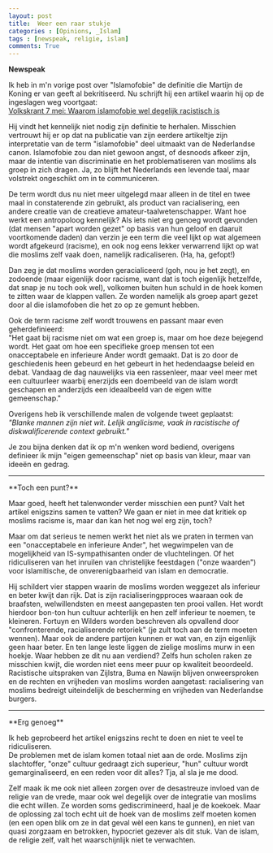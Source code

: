 ```yaml
---
layout: post
title:  Weer een raar stukje
categories : [Opinions, _Islam]
tags : [newspeak, religie, islam]
comments: True
---
```


**Newspeak** 

Ik heb in m'n vorige post over "Islamofobie" de definitie die Martijn de Koning er van geeft al bekritiseerd. Nu schrijft hij een artikel waarin hij op de ingeslagen weg voortgaat: <br>[Volkskrant 7 mei: Waarom islamofobie wel degelijk racistisch is](http://www.volkskrant.nl/binnenland/waarom-islamofobie-wel-degelijk-racistisch-is~a4295756/?utm_source=twitter&utm_medium=social&utm_campaign=shared%20content&utm_content=paid&hash=c011db793d6ab81a8783a4ad7b7894f926a062ac) 

Hij vindt het kennelijk niet nodig zijn definitie te herhalen. Misschien vertrouwt hij er op dat na publicatie van zijn eerdere artikeltje zijn interpretatie van de term "islamofobie" deel uitmaakt van de Nederlandse canon. Islamofobie zou dan niet gewoon angst, of desnoods afkeer zijn, maar de intentie van discriminatie en het problematiseren van moslims als groep in zich dragen. Ja, zo blijft het Nederlands een levende taal, maar volstrekt ongeschikt om in te communiceren.

De term wordt dus nu niet meer uitgelegd maar alleen in de titel en twee maal in constaterende zin gebruikt, als product van racialisering, een andere creatie van de creatieve amateur-taalwetenschapper. Want hoe werkt een antropoloog kennelijk? Als iets niet erg genoeg wordt gevonden (dat mensen "apart worden gezet" op basis van hun geloof en daaruit voortkomende daden) dan verzin je een term die  veel lijkt op wat algemeen wordt afgekeurd (racisme), en ook nog eens lekker verwarrend lijkt op wat die moslims zelf vaak doen, namelijk radicaliseren. (Ha, ha, gefopt!)

Dan zeg je dat moslims worden geracialiceerd (goh, nou je het zegt), en zodoende (maar eigenlijk door racisme, want dat is toch eigenlijk hetzelfde, dat snap je nu toch ook wel), volkomen buiten hun schuld in de 
hoek komen te zitten waar de klappen vallen. Ze worden namelijk als groep apart gezet door al die islamofoben die het zo op ze gemunt hebben. 

Ook de term racisme zelf wordt trouwens en passant maar even geherdefinieerd:<br>
"Het gaat bij racisme niet om wat een groep is, maar om hoe deze bejegend wordt. Het gaat om hoe een specifieke groep mensen tot een onacceptabele en inferieure Ander wordt gemaakt. Dat is zo door de geschiedenis heen gebeurd en het gebeurt in het hedendaagse beleid en debat. Vandaag de dag nauwelijks via een rassenleer, maar veel meer met een cultuurleer waarbij enerzijds een doembeeld van de islam wordt geschapen en anderzijds een ideaalbeeld van de eigen witte gemeenschap." 

Overigens heb ik verschillende malen de volgende tweet geplaatst:<br><i>
"Blanke mannen zijn niet wit. Lelijk anglicisme, vaak in racistische of diskwalificerende context gebruikt."</i>

Je zou bijna denken dat ik op m'n wenken word bediend, overigens definieer ik mijn "eigen gemeenschap" niet op basis van kleur, maar van idee&euml;n en gedrag.
<hr>
**Toch een punt?** 

Maar goed, heeft het talenwonder verder misschien een punt? Valt het artikel enigszins samen te vatten? We gaan er niet in mee dat kritiek op moslims racisme is, maar dan kan het nog wel erg zijn, toch?

Maar om dat serieus te nemen werkt het niet als we praten in termen van een "onacceptabele en inferieure Ander", het wegwimpelen van de mogelijkheid van IS-sympathisanten onder de vluchtelingen. Of het ridiculiseren van het inruilen van christelijke feestdagen ("onze waarden") voor islamitische, de onverenigbaarheid van islam en democratie.

Hij schildert vier stappen waarin de moslims worden weggezet als inferieur en beter kwijt dan rijk. Dat is zijn racialiseringpproces waaraan ook de braafsten, welwillendsten en meest aangepasten ten prooi vallen. Het wordt hierdoor bon-ton hun cultuur achterlijk en hen zelf inferieur te noemen, te kleineren. Fortuyn en Wilders worden beschreven als opvallend door "confronterende, racialiserende retoriek" (je zult toch aan de term moeten wennen). Maar ook de andere partijen kunnen er wat van, en zijn eigenlijk geen haar beter. En ten lange leste liggen de zielige moslims murw in een hoekje. Waar hebben ze dit nu aan verdiend?  Zelfs hun scholen raken ze misschien kwijt, die worden niet eens meer puur op kwaliteit beoordeeld. Racistische uitspraken van Zijlstra, Buma en Nawijn blijven onweersproken en de rechten en vrijheden van moslims worden aangetast: racialisering van moslims bedreigt uiteindelijk de bescherming en vrijheden van Nederlandse burgers.

<hr>
**Erg genoeg** 

Ik heb geprobeerd het artikel enigszins recht te doen en niet te veel te ridiculiseren. <br>
De problemen met de islam komen totaal niet aan de orde. Moslims zijn slachtoffer, "onze" cultuur gedraagt zich superieur, "hun" cultuur wordt gemarginaliseerd, en een reden voor dit alles? Tja, al sla je me dood.

Zelf maak ik me ook niet alleen zorgen over de desastreuze invloed van de religie van de vrede, maar ook wel degelijk over de integratie van moslims die echt willen. Ze worden soms gediscrimineerd, haal je de koekoek. Maar de oplossing zal toch echt uit de hoek van de moslims zelf moeten komen (en een open blik om ze in dat geval w&egrave;l een kans te gunnen), en niet van quasi zorgzaam en betrokken, hypocriet gezever als dit stuk. Van de islam, de religie zelf, valt het waarschijnlijk niet te verwachten.
 





